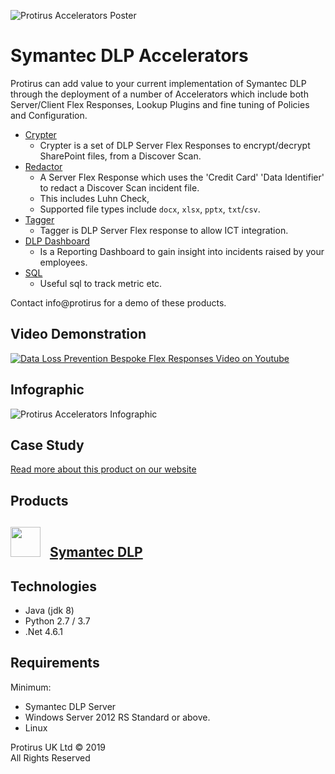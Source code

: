 ![Protirus Accelerators Poster](/content/images/Accelerators_Poster.png "Protirus Accelerators Poster")

# Symantec DLP Accelerators
Protirus can add value to your current implementation of Symantec DLP through the deployment of a number of Accelerators which include both Server/Client Flex Responses, Lookup Plugins and fine tuning of Policies and Configuration.

- [Crypter](https://github.com/Protirus/Crypter)
  - Crypter is a set of DLP Server Flex Responses to encrypt/decrypt SharePoint files, from a Discover Scan.
- [Redactor](https://github.com/Protirus/Redactor)
  - A Server Flex Response which uses the 'Credit Card' 'Data Identifier' to redact a Discover Scan incident file.
  - This includes Luhn Check, 
  - Supported file types include `docx`, `xlsx`, `pptx`, `txt`/`csv`.
- [Tagger](https://github.com/Protirus/Tagger)
  - Tagger is DLP Server Flex response to allow ICT integration.
- [DLP Dashboard](https://github.com/Protirus/DLP-Dashboard)
  - Is a Reporting Dashboard to gain insight into incidents raised by your employees.
- [SQL](https://github.com/Protirus/Symantec-DLP-SQL)
  - Useful sql to track metric etc.

Contact info@protirus for a demo of these products.

## Video Demonstration

[![Data Loss Prevention Bespoke Flex Responses Video on Youtube](https://img.youtube.com/vi/vJ5gXX6zWQM/0.jpg)](https://www.youtube.com/watch?v=vJ5gXX6zWQM)

## Infographic

![Protirus Accelerators Infographic](/content/images/Accelerators_Infographic.png "Protirus Accelerators Infographic")

## Case Study

[Read more about this product on our website](https://protirus.com/Cases/Detail/26)

## Products

## <img src="/content/images/DLP_Logo.png" width="48"> &nbsp; [Symantec DLP](https://www.symantec.com/products/data-loss-prevention) 

## Technologies

- Java (jdk 8)
- Python 2.7 / 3.7
- .Net 4.6.1

## Requirements

Minimum:
- Symantec DLP Server
- Windows Server 2012 RS Standard or above.
- Linux

Protirus UK Ltd &copy; 2019 <br/>
All Rights Reserved
